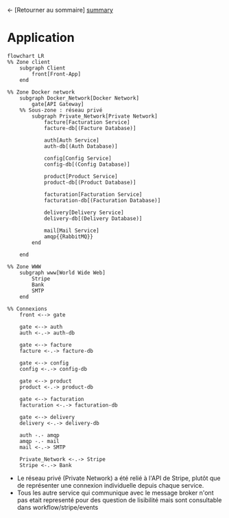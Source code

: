 ← [Retourner au sommaire] [summary]

# Application

```mermaid
flowchart LR
%% Zone client
    subgraph Client
        front[Front-App]
    end

%% Zone Docker network
    subgraph Docker_Network[Docker Network]
        gate[API Gateway]
    %% Sous-zone : réseau privé
        subgraph Private_Network[Private Network]
            facture[Facturation Service]
            facture-db[(Facture Database)]

            auth[Auth Service]
            auth-db[(Auth Database)]

            config[Config Service]
            config-db[(Config Database)]

            product[Product Service]
            product-db[(Product Database)]

            facturation[Facturation Service]
            facturation-db[(Facturation Database)]

            delivery[Delivery Service]
            delivery-db[(Delivery Database)]

            mail[Mail Service]
            amqp{{RabbitMQ}}
        end

    end

%% Zone WWW
    subgraph www[World Wide Web]
        Stripe
        Bank
        SMTP
    end

%% Connexions
    front <--> gate

    gate <--> auth
    auth <-.-> auth-db

    gate <--> facture
    facture <-.-> facture-db

    gate <--> config
    config <-.-> config-db

    gate <--> product
    product <-.-> product-db

    gate <--> facturation
    facturation <-.-> facturation-db

    gate <--> delivery
    delivery <-.-> delivery-db

    auth -.- amqp
    amqp -.- mail
    mail <-.-> SMTP

    Private_Network <-.-> Stripe
    Stripe <-.-> Bank
```

- Le réseau privé (Private Network) a été relié à l'API de Stripe, plutôt que de représenter une connexion individuelle depuis chaque service.
- Tous les autre service qui communique avec le message broker n'ont pas etait representé pour des question de lisibilité mais sont consultable dans workflow/stripe/events

[summary]: ../../README.md
